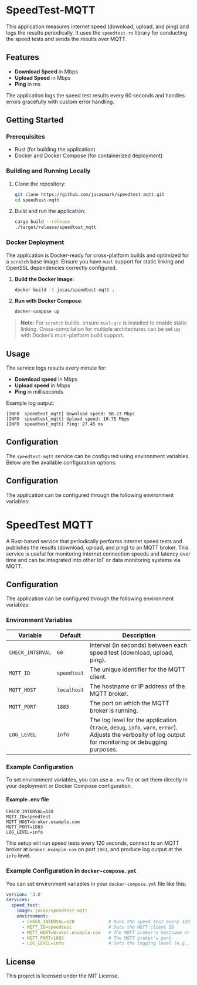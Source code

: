 
# SpeedTest-MQTT

This application measures internet speed (download, upload, and ping) and logs the results periodically. 
It uses the `speedtest-rs` library for conducting the speed tests and sends the results over MQTT.

## Features

- **Download Speed** in Mbps
- **Upload Speed** in Mbps
- **Ping** in ms

The application logs the speed test results every 60 seconds and handles errors gracefully with custom error handling.

## Getting Started

### Prerequisites

- Rust (for building the application)
- Docker and Docker Compose (for containerized deployment)

### Building and Running Locally

1. Clone the repository:
   ```bash
   git clone https://github.com/jocasmark/speedtest_mqtt.git
   cd speedtest-mqtt
   ```

2. Build and run the application:
   ```bash
   cargo build --release
   ./target/release/speedtest_mqtt
   ```

### Docker Deployment

The application is Docker-ready for cross-platform builds and optimized for a `scratch` base image. Ensure you have `musl` support for static linking and OpenSSL dependencies correctly configured.

1. **Build the Docker Image**:
   ```bash
   docker build -t jocas/speedtest-mqtt .
   ```

2. **Run with Docker Compose**:
   ```bash
   docker-compose up
   ```

> **Note:** For `scratch` builds, ensure `musl-gcc` is installed to enable static linking. Cross-compilation for multiple architectures can be set up with Docker’s multi-platform build support.

## Usage

The service logs results every minute for:
- **Download speed** in Mbps
- **Upload speed** in Mbps
- **Ping** in milliseconds

Example log output:
```plaintext
[INFO  speedtest_mqtt] Download speed: 50.23 Mbps
[INFO  speedtest_mqtt] Upload speed: 10.75 Mbps
[INFO  speedtest_mqtt] Ping: 27.45 ms
```


## Configuration

The `speedtest-mqtt` service can be configured using environment variables. Below are the available configuration options:

## Configuration

The application can be configured through the following environment variables:

# SpeedTest MQTT

A Rust-based service that periodically performs internet speed tests and publishes the results (download, upload, and ping) to an MQTT broker. This service is useful for monitoring internet connection speeds and latency over time and can be integrated into other IoT or data monitoring systems via MQTT.

## Configuration

The application can be configured through the following environment variables:

### Environment Variables

| Variable         | Default     | Description                                                                |
|------------------|-------------|----------------------------------------------------------------------------|
| `CHECK_INTERVAL` | `60`        | Interval (in seconds) between each speed test (download, upload, ping).    |
| `MQTT_ID`        | `speedtest` | The unique identifier for the MQTT client.                                |
| `MQTT_HOST`      | `localhost` | The hostname or IP address of the MQTT broker.                            |
| `MQTT_PORT`      | `1883`      | The port on which the MQTT broker is running.                             |
| `LOG_LEVEL`      | `info`      | The log level for the application (`trace`, `debug`, `info`, `warn`, `error`). Adjusts the verbosity of log output for monitoring or debugging purposes. |

### Example Configuration

To set environment variables, you can use a `.env` file or set them directly in your deployment or Docker Compose configuration.

#### Example .env file

```plaintext
CHECK_INTERVAL=120
MQTT_ID=speedtest
MQTT_HOST=broker.example.com
MQTT_PORT=1883
LOG_LEVEL=info
```

This setup will run speed tests every 120 seconds, connect to an MQTT broker at `broker.example.com` on port `1883`, and produce log output at the `info` level.

### Example Configuration in `docker-compose.yml`

You can set environment variables in your `docker-compose.yml` file like this:

```yaml
version: '3.8'
services:
  speed_test:
    image: jocas/speedtest-mqtt
    environment:
      - CHECK_INTERVAL=120             # Runs the speed test every 120 seconds
      - MQTT_ID=speedtest              # Sets the MQTT client ID
      - MQTT_HOST=broker.example.com   # The MQTT broker's hostname or IP address
      - MQTT_PORT=1883                 # The MQTT broker's port
      - LOG_LEVEL=info                 # Sets the logging level (e.g., info, debug, warn)
```

## License

This project is licensed under the MIT License.